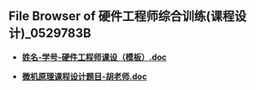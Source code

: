 ## File Browser of 硬件工程师综合训练(课程设计)_0529783B

- [**姓名-学号-硬件工程师课设（模板）.doc**](http://172.18.220.5/_public/hfut_courses/硬件工程师综合训练(课程设计)_0529783B/姓名-学号-硬件工程师课设（模板）.doc)

- [**微机原理课程设计题目-胡老师.doc**](http://172.18.220.5/_public/hfut_courses/硬件工程师综合训练(课程设计)_0529783B/微机原理课程设计题目-胡老师.doc)
